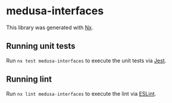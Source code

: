 # medusa-interfaces

This library was generated with [Nx](https://nx.dev).

## Running unit tests

Run `nx test medusa-interfaces` to execute the unit tests via [Jest](https://jestjs.io).

## Running lint

Run `nx lint medusa-interfaces` to execute the lint via [ESLint](https://eslint.org/).
